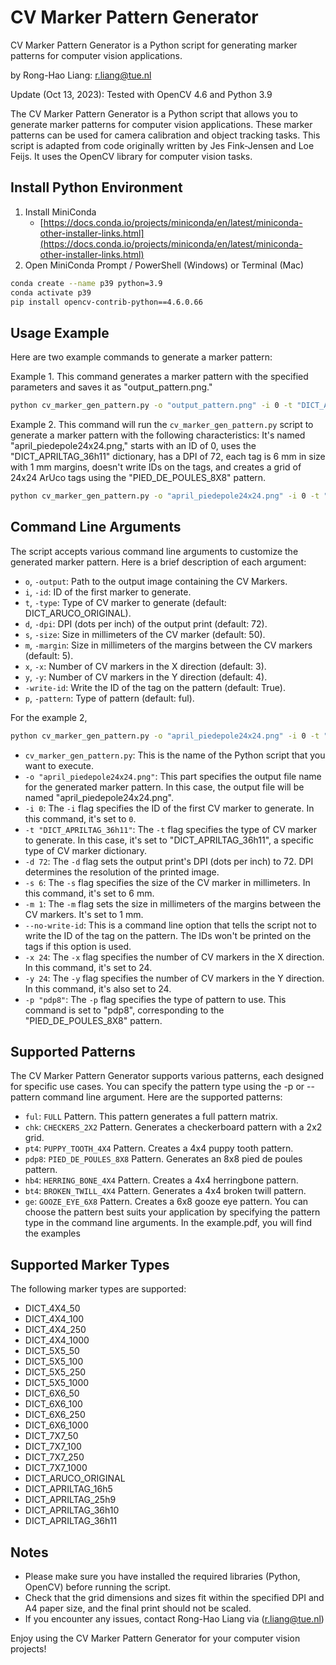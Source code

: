 # CV Marker Pattern Generator

CV Marker Pattern Generator is a Python script for generating marker patterns for computer vision applications. 

by Rong-Hao Liang: r.liang@tue.nl

Update (Oct 13, 2023): Tested with OpenCV 4.6 and Python 3.9

The CV Marker Pattern Generator is a Python script that allows you to generate marker patterns for computer vision applications. These marker patterns can be used for camera calibration and object tracking tasks. This script is adapted from code originally written by Jes Fink-Jensen and Loe Feijs. It uses the OpenCV library for computer vision tasks.

## Install Python Environment

1. Install MiniConda
    - [https://docs.conda.io/projects/miniconda/en/latest/miniconda-other-installer-links.html](https://docs.conda.io/projects/miniconda/en/latest/miniconda-other-installer-links.html)
2. Open MiniConda Prompt / PowerShell (Windows) or Terminal (Mac)
   
```bash
conda create --name p39 python=3.9
conda activate p39
pip install opencv-contrib-python==4.6.0.66
```

## Usage Example

Here are two example commands to generate a marker pattern:

Example 1. This command generates a marker pattern with the specified parameters and saves it as "output_pattern.png."

```bash
python cv_marker_gen_pattern.py -o "output_pattern.png" -i 0 -t "DICT_APRILTAG_36h11" -d 72 -s 50 -m 5 -x 3 -y 4 --write-id -p "ful"
```

Example 2. This command will run the `cv_marker_gen_pattern.py` script to generate a marker pattern with the following characteristics: It's named "april_piedepole24x24.png," starts with an ID of 0, uses the "DICT_APRILTAG_36h11" dictionary, has a DPI of 72, each tag is 6 mm in size with 1 mm margins, doesn't write IDs on the tags, and creates a grid of 24x24 ArUco tags using the "PIED_DE_POULES_8X8" pattern.

```bash
python cv_marker_gen_pattern.py -o "april_piedepole24x24.png" -i 0 -t "DICT_APRILTAG_36h11" -d 72 -s 6 -m 1 --no-write-id -x 24 -y 24 -p "pdp8"
```

## Command Line Arguments

The script accepts various command line arguments to customize the generated marker pattern. Here is a brief description of each argument:

- `o`, `-output`: Path to the output image containing the CV Markers.
- `i`, `-id`: ID of the first marker to generate.
- `t`, `-type`: Type of CV marker to generate (default: DICT_ARUCO_ORIGINAL).
- `d`, `-dpi`: DPI (dots per inch) of the output print (default: 72).
- `s`, `-size`: Size in millimeters of the CV marker (default: 50).
- `m`, `-margin`: Size in millimeters of the margins between the CV markers (default: 5).
- `x`, `-x`: Number of CV markers in the X direction (default: 3).
- `y`, `-y`: Number of CV markers in the Y direction (default: 4).
- `-write-id`: Write the ID of the tag on the pattern (default: True).
- `p`, `-pattern`: Type of pattern (default: ful).

For the example 2, 
```bash
python cv_marker_gen_pattern.py -o "april_piedepole24x24.png" -i 0 -t "DICT_APRILTAG_36h11" -d 72 -s 6 -m 1 --no-write-id -x 24 -y 24 -p "pdp8"
```
- `cv_marker_gen_pattern.py`: This is the name of the Python script that you want to execute.
- `-o "april_piedepole24x24.png"`: This part specifies the output file name for the generated marker pattern. In this case, the output file will be named "april_piedepole24x24.png".
- `-i 0`: The `-i` flag specifies the ID of the first CV marker to generate. In this command, it's set to `0`.
- `-t "DICT_APRILTAG_36h11"`: The `-t` flag specifies the type of CV marker to generate. In this case, it's set to "DICT_APRILTAG_36h11", a specific type of CV marker dictionary.
- `-d 72`: The `-d` flag sets the output print's DPI (dots per inch) to 72. DPI determines the resolution of the printed image.
- `-s 6`: The `-s` flag specifies the size of the CV marker in millimeters. In this command, it's set to 6 mm.
- `-m 1`: The `-m` flag sets the size in millimeters of the margins between the CV markers. It's set to 1 mm.
- `--no-write-id`: This is a command line option that tells the script not to write the ID of the tag on the pattern. The IDs won't be printed on the tags if this option is used.
- `-x 24`: The `-x` flag specifies the number of CV markers in the X direction. In this command, it's set to 24.
- `-y 24`: The `-y` flag specifies the number of CV markers in the Y direction. In this command, it's also set to 24.
- `-p "pdp8"`: The `-p` flag specifies the type of pattern to use. This command is set to "pdp8", corresponding to the "PIED_DE_POULES_8X8" pattern.

## Supported Patterns
The CV Marker Pattern Generator supports various patterns, each designed for specific use cases. You can specify the pattern type using the -p or --pattern command line argument. Here are the supported patterns:

- `ful`: `FULL` Pattern. This pattern generates a full pattern matrix.
- `chk`: `CHECKERS_2X2` Pattern. Generates a checkerboard pattern with a 2x2 grid.
- `pt4`: `PUPPY_TOOTH_4X4` Pattern. Creates a 4x4 puppy tooth pattern.
- `pdp8`: `PIED_DE_POULES_8X8` Pattern. Generates an 8x8 pied de poules pattern.
- `hb4`: `HERRING_BONE_4X4` Pattern. Creates a 4x4 herringbone pattern.
- `bt4`: `BROKEN_TWILL_4X4` Pattern. Generates a 4x4 broken twill pattern.
- `ge`: `GOOZE_EYE_6X8` Pattern. Creates a 6x8 gooze eye pattern.
You can choose the pattern best suits your application by specifying the pattern type in the command line arguments. In the example.pdf, you will find the examples

## Supported Marker Types

The following marker types are supported:

- DICT_4X4_50
- DICT_4X4_100
- DICT_4X4_250
- DICT_4X4_1000
- DICT_5X5_50
- DICT_5X5_100
- DICT_5X5_250
- DICT_5X5_1000
- DICT_6X6_50
- DICT_6X6_100
- DICT_6X6_250
- DICT_6X6_1000
- DICT_7X7_50
- DICT_7X7_100
- DICT_7X7_250
- DICT_7X7_1000
- DICT_ARUCO_ORIGINAL
- DICT_APRILTAG_16h5
- DICT_APRILTAG_25h9
- DICT_APRILTAG_36h10
- DICT_APRILTAG_36h11

## Notes
- Please make sure you have installed the required libraries (Python, OpenCV) before running the script.
- Check that the grid dimensions and sizes fit within the specified DPI and A4 paper size, and the final print should not be scaled.
- If you encounter any issues, contact Rong-Hao Liang via (r.liang@tue.nl)

Enjoy using the CV Marker Pattern Generator for your computer vision projects!
